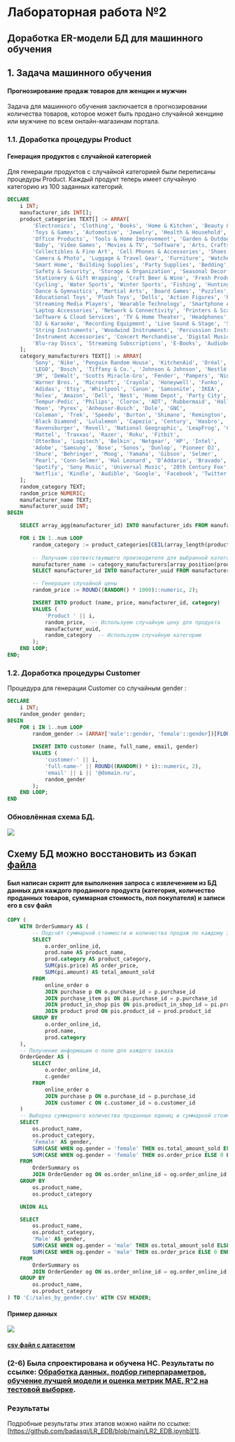 # Лабораторная работа №2
## Доработка ER-модели БД для машинного обучения

## 1. Задача машинного обучения
#### Прогнозирование продаж товаров для женщин и мужчин
Задача для машинного обучения заключается в прогнозировании количества товаров, которое может быть продано случайной женщине или мужчине по всем онлайн-магазинам портала.

### 1.1. Доработка процедуры Product
#### Генерация продуктов с случайной категорией
Для генерации продуктов с случайной категорией были переписаны процедуры Product. Каждый продукт теперь имеет случайную категорию из 100 заданных категорий.
```sql
DECLARE
    i INT;
    manufacturer_ids INT[];
    product_categories TEXT[] := ARRAY[
        'Electronics', 'Clothing', 'Books', 'Home & Kitchen', 'Beauty & Personal Care', 'Sports & Outdoors', 
        'Toys & Games', 'Automotive', 'Jewelry', 'Health & Household', 'Grocery & Gourmet Food', 'Pet Supplies', 
        'Office Products', 'Tools & Home Improvement', 'Garden & Outdoor', 'Musical Instruments', 
        'Baby', 'Video Games', 'Movies & TV', 'Software', 'Arts, Crafts & Sewing', 'Industrial & Scientific', 
        'Collectibles & Fine Art', 'Cell Phones & Accessories', 'Shoes', 'Handmade Products', 'Appliances', 
        'Camera & Photo', 'Luggage & Travel Gear', 'Furniture', 'Watches', 'Gift Cards', 'Computers', 
        'Smart Home', 'Building Supplies', 'Party Supplies', 'Bedding', 'Lighting', 'Cleaning Supplies', 
        'Safety & Security', 'Storage & Organization', 'Seasonal Decor', 'Bathroom Accessories', 'Kitchen & Dining', 
        'Stationery & Gift Wrapping', 'Craft Beer & Wine', 'Fresh Produce', 'Fitness & Nutrition', 'Camping & Hiking', 
        'Cycling', 'Water Sports', 'Winter Sports', 'Fishing', 'Hunting & Shooting', 'Climbing', 'Yoga', 
        'Dance & Gymnastics', 'Martial Arts', 'Board Games', 'Puzzles', 'Model Building', 'Science Kits', 
        'Educational Toys', 'Plush Toys', 'Dolls', 'Action Figures', 'Remote Control Toys', 'Video Game Accessories', 
        'Streaming Media Players', 'Wearable Technology', 'Smartphone Accessories', 'Tablet Accessories', 
        'Laptop Accessories', 'Network & Connectivity', 'Printers & Scanners', 'Computer Components', 
        'Software & Cloud Services', 'TV & Home Theater', 'Headphones', 'Speakers', 'Musical Accessories', 
        'DJ & Karaoke', 'Recording Equipment', 'Live Sound & Stage', 'Synthesizers', 'Brass Instruments', 
        'String Instruments', 'Woodwind Instruments', 'Percussion Instruments', 'Band & Orchestra', 'Sheet Music', 
        'Instrument Accessories', 'Concert Merchandise', 'Digital Music', 'Vinyl Records', 'CDs & DVDs', 
        'Blu-ray Discs', 'Streaming Subscriptions', 'E-Books', 'Audiobooks'
    ];
    category_manufacturers TEXT[] := ARRAY[
        'Sony', 'Nike', 'Penguin Random House', 'KitchenAid', 'Oréal', 'Adidas', 
        'LEGO', 'Bosch', 'Tiffany & Co.', 'Johnson & Johnson', 'Nestlé', 'Purina', 
        '3M', 'DeWalt', 'Scotts Miracle-Gro', 'Fender', 'Pampers', 'Nintendo', 
        'Warner Bros.', 'Microsoft', 'Crayola', 'Honeywell', 'Funko', 'Apple', 
        'Adidas', 'Etsy', 'Whirlpool', 'Canon', 'Samsonite', 'IKEA', 
        'Rolex', 'Amazon', 'Dell', 'Nest', 'Home Depot', 'Party City', 
        'Tempur-Pedic', 'Philips', 'Clorox', 'ADT', 'Rubbermaid', 'Hallmark', 
        'Moen', 'Pyrex', 'Anheuser-Busch', 'Dole', 'GNC', 
        'Coleman', 'Trek', 'Speedo', 'Burton', 'Shimano', 'Remington', 
        'Black Diamond', 'Lululemon', 'Capezio', 'Century', 'Hasbro', 
        'Ravensburger', 'Revell', 'National Geographic', 'LeapFrog', 'Gund', 
        'Mattel', 'Traxxas', 'Razer', 'Roku', 'Fitbit', 
        'OtterBox', 'Logitech', 'Belkin', 'Netgear', 'HP', 'Intel', 
        'Adobe', 'Samsung', 'Bose', 'Sonos', 'Dunlop', 'Pioneer DJ', 
        'Shure', 'Behringer', 'Moog', 'Yamaha', 'Gibson', 'Selmer', 
        'Pearl', 'Conn-Selmer', 'Hal Leonard', 'D’Addario', 'Bravado', 
        'Spotify', 'Sony Music', 'Universal Music', '20th Century Fox', 
        'Netflix', 'Kindle', 'Audible', 'Google', 'Facebook', 'Twitter', 'Tesla'
    ];
    random_category TEXT;
    random_price NUMERIC;
    manufacturer_name TEXT;
    manufacturer_uuid INT;
BEGIN

    SELECT array_agg(manufacturer_id) INTO manufacturer_ids FROM manufacturer;

    FOR i IN 1..num LOOP
        random_category := product_categories[CEIL(array_length(product_categories, 1) * random())::INT];
        
        -- Получаем соответствующего производителя для выбранной категории
        manufacturer_name := category_manufacturers[array_position(product_categories, random_category)];
        SELECT manufacturer_id INTO manufacturer_uuid FROM manufacturer WHERE name = manufacturer_name;

        -- Генерация случайной цены
        random_price := ROUND((RANDOM() * 1000)::numeric, 2);

        INSERT INTO product (name, price, manufacturer_id, category)
        VALUES (
            'Product ' || i,
            random_price,  -- Используем случайную цену для продукта
            manufacturer_uuid,
            random_category  -- Используем случайную категорию
        );
    END LOOP;
END;

```
### 1.2. Доработка процедуры Customer
Процедура для генерации Customer со случайным gender : 
```sql
DECLARE
    i INT;
    random_gender gender;
BEGIN
    FOR i IN 1..num LOOP
        random_gender := (ARRAY['male'::gender, 'female'::gender])[FLOOR(RANDOM() * 2 + 1)];
        
        INSERT INTO customer (name, full_name, email, gender)
        VALUES (
            'customer-' || i,
            'full-name-' || ROUND((RANDOM() * i)::numeric, 2), 
            'email' || i || '@domain.ru',
            random_gender
        );
    END LOOP;
END
```
### Обновлённая схема БД.
![](https://github.com/badasqi/LR_EDB/blob/main/LR2/img/LR2_EDB_ER.png)

## Схему БД можно восстановить из бэкап [файла](https://github.com/badasqi/LR_EDB/blob/main/LR2/img/edb_backup_lr2.sql)

#### Был написан скрипт для выполнения запроса с извлечением из БД данных для каждого проданного продукта (категория, количество проданных товаров, суммарная стоимость, пол покупателя) и записи его в csv файл
```sql
COPY (
    WITH OrderSummary AS (
        -- Подсчёт суммарной стоимости и количества продаж по каждому заказу
        SELECT
            o.order_online_id,
            prod.name AS product_name,
            prod.category AS product_category,
            SUM(pis.price) AS order_price,
            SUM(pi.amount) AS total_amount_sold
        FROM
            online_order o
            JOIN purchase p ON o.purchase_id = p.purchase_id
            JOIN purchase_item pi ON pi.purchase_id = p.purchase_id
            JOIN product_in_shop pis ON pis.product_in_shop_id = pi.product_in_shop_id
            JOIN product prod ON pis.product_id = prod.product_id
        GROUP BY
            o.order_online_id,
            prod.name,
            prod.category
    ),
    -- Получение информации о поле для каждого заказа
    OrderGender AS (
        SELECT
            o.order_online_id,
            c.gender
        FROM
            online_order o
            JOIN purchase p ON o.purchase_id = p.purchase_id
            JOIN customer c ON c.customer_id = o.customer_id
    )
    -- Выборка суммарного количества проданных единиц и суммарной стоимости товара для каждого пола
    SELECT
        os.product_name,
        os.product_category,
        'Female' AS gender,
        SUM(CASE WHEN og.gender = 'female' THEN os.total_amount_sold ELSE 0 END) AS amount_sold,
        SUM(CASE WHEN og.gender = 'female' THEN os.order_price ELSE 0 END) AS total_price
    FROM
        OrderSummary os
        JOIN OrderGender og ON os.order_online_id = og.order_online_id
    GROUP BY
        os.product_name,
        os.product_category

    UNION ALL

    SELECT
        os.product_name,
        os.product_category,
        'Male' AS gender,
        SUM(CASE WHEN og.gender = 'male' THEN os.total_amount_sold ELSE 0 END) AS amount_sold,
        SUM(CASE WHEN og.gender = 'male' THEN os.order_price ELSE 0 END) AS total_price
    FROM
        OrderSummary os
        JOIN OrderGender og ON os.order_online_id = og.order_online_id
    GROUP BY
        os.product_name,
        os.product_category
) TO 'C:/sales_by_gender.csv' WITH CSV HEADER;
```
#### Пример данных
![](https://github.com/badasqi/LR_EDB/blob/main/LR2/img/dataset.png)
#### [csv файл с датасетом](https://drive.google.com/file/d/1sAohe3Cr0kD-05ClAgMkIShu9OBDZE9I/view?usp=sharing)
### (2-6) Была спроектирована и обучена НС. Результаты по ссылке: [Обработка данных, подбор гиперпараметров, обучение лучшей модели и оценка метрик MAE, R^2 на тестовой выборке](https://github.com/badasqi/LR_EDB/blob/main/LR2_EDB.ipynb).
### Результаты
Подробные результаты этих этапов можно найти по ссылке: [https://github.com/badasqi/LR_EDB/blob/main/LR2_EDB.ipynb][1].

[1]: https://github.com/badasqi/LR_EDB/blob/main/LR2_EDB.ipynb

